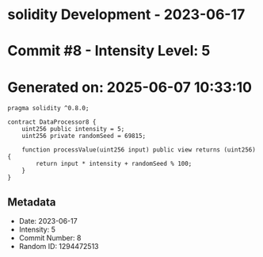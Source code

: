 ﻿# solidity Development - 2023-06-17
# Commit #8 - Intensity Level: 5
# Generated on: 2025-06-07 10:33:10
```solidity
pragma solidity ^0.8.0;

contract DataProcessor8 {
    uint256 public intensity = 5;
    uint256 private randomSeed = 69815;

    function processValue(uint256 input) public view returns (uint256) {
        return input * intensity + randomSeed % 100;
    }
}
```
## Metadata
- Date: 2023-06-17
- Intensity: 5
- Commit Number: 8
- Random ID: 1294472513
